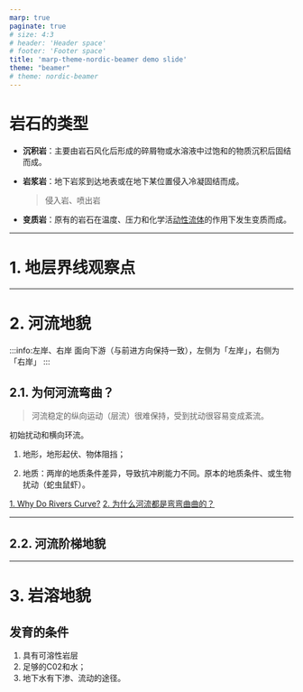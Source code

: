 ```yaml
---
marp: true
paginate: true
# size: 4:3
# header: 'Header space'
# footer: 'Footer space'
title: 'marp-theme-nordic-beamer demo slide'
theme: "beamer"
# theme: nordic-beamer
---
```


<h1>岩石的类型</h1>

- **沉积岩**：主要由岩石风化后形成的碎屑物或水溶液中过饱和的物质沉积后固结而成。

- **岩浆岩**：地下岩浆到达地表或在地下某位置侵入冷凝固结而成。

  > 侵入岩、喷出岩

- **变质岩**：原有的岩石在温度、压力和化学活<u>动性流体</u>的作用下发生变质而成。

---

# 1. 地层界线观察点

---

# 2. 河流地貌

:::info:左岸、右岸
面向下游（与前进方向保持一致），左侧为「左岸」，右侧为「右岸」
:::

## 2.1. 为何河流弯曲？

> 河流稳定的纵向运动（层流）很难保持，受到扰动很容易变成紊流。

初始扰动和横向环流。

1. 地形，地形起伏、物体阻挡；

2. 地质：两岸的地质条件差异，导致抗冲刷能力不同。原本的地质条件、或生物扰动（蛇虫鼠虾）。


[1. Why Do Rivers Curve?](https://v.youku.com/v_show/id_XMTUyNDU1NTg5Ng==.html)
[2. 为什么河流都是弯弯曲曲的？](https://www.zhihu.com/question/27696813)


---

## 2.2. 河流阶梯地貌

---

# 3. 岩溶地貌

## 发育的条件

1) 具有可溶性岩层
2) 足够的C02和水；
3) 地下水有下渗、流动的途径。

